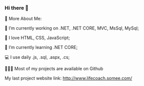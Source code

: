 ### Hi there 👋

🧐 More About Me:

🔭   I’m currently working on .NET, .NET CORE, MVC, MsSql, MySql;

🧨   I love HTML, CSS, JavaScript;

🌱   I’m currently learning .NET CORE;

💻   I use daily .js, .sql, .aspx, .cs;

👨🏻‍💻   Most of my projects are available on Github

My last project website link: http://www.lifecoach.somee.com/
